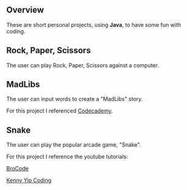 ## **Overview**

These are short personal projects, using **Java**, to have some fun with coding.



## **Rock, Paper, Scissors**

The user can play Rock, Paper, Scissors against a computer.

## **MadLibs**

The user can input words to create a "MadLibs" story.

For this project I referenced [Codecademy](https://www.codecademy.com/learn).

## **Snake**

The user can play the popular arcade game, "Snake". 

For this project I reference the youtube tutorials:

[BroCode](https://www.youtube.com/watch?v=bI6e6qjJ8JQ)

[Kenny Yip Coding](https://www.youtube.com/watch?v=Y62MJny9LHg&t=381s)
